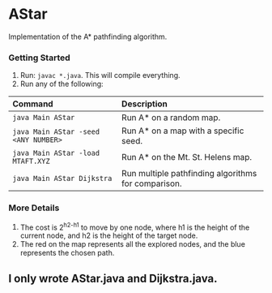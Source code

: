 # AStar
Implementation of the A* pathfinding algorithm. 

### Getting Started
1) Run: ```javac *.java```. This will compile everything.
2) Run any of the following:

| Command       | Description   |
| :------------- |:-------------|
| ```java Main AStar```       | Run A* on a random map. |
| ```java Main AStar -seed <ANY NUMBER>```      | Run A* on a map with a specific seed.      |
| ```java Main AStar -load MTAFT.XYZ``` | Run A* on the Mt. St. Helens map.      |
| ```java Main AStar Dijkstra``` | Run multiple pathfinding algorithms for comparison.      |

### More Details
1) The cost is 2<sup>h2-h1</sup> to move by one node, where h1 is the height of the current node, and h2 is the height of the target node.
2) The red on the map represents all the explored nodes, and the blue represents the chosen path.

## I only wrote AStar.java and Dijkstra.java.
